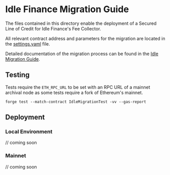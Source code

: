 # Idle Finance Migration Guide

The files contained in this directory enable the deployment of a Secured Line of Credit for Idle Finance's Fee Collector.

All relevant contract address and parameters for the migration are located in the [settings.yaml](./settings.yml) file.

Detailed documentation of the migration process can be found in the [Idle Migration Guide](./GUIDE.md).

## Testing

Tests require the `ETH_RPC_URL` to be set with an RPC URL of a mainnet archival node as some tests require a fork of Ethereum's mainnet.

```
forge test --match-contract IdleMigrationTest -vv --gas-report
```

## Deployment

### Local Environment

// coming soon

### Mainnet

// coming soon